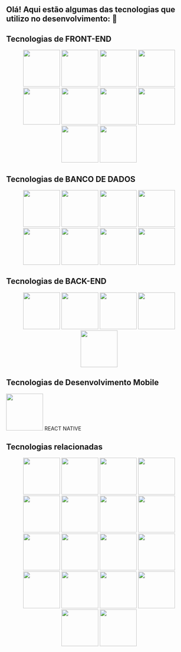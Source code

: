 ## Olá! Aqui estão algumas das tecnologias que utilizo no desenvolvimento:  👋 

## Tecnologias de FRONT-END
<div align="center">
<img src="https://cdn.jsdelivr.net/gh/devicons/devicon@latest/icons/html5/html5-original-wordmark.svg" width='100px' height='100px' />
<img src="https://cdn.jsdelivr.net/gh/devicons/devicon@latest/icons/css3/css3-original-wordmark.svg" width='100px' height='100px' />
<img src="https://cdn.jsdelivr.net/gh/devicons/devicon@latest/icons/javascript/javascript-original.svg" width='100px' height='100px' />
<img src="https://cdn.jsdelivr.net/gh/devicons/devicon@latest/icons/typescript/typescript-original.svg" width='100px' height='100px' />
<img src="https://cdn.jsdelivr.net/gh/devicons/devicon@latest/icons/redux/redux-original.svg" width='100px' height='100px' />
<img src="https://cdn.jsdelivr.net/gh/devicons/devicon@latest/icons/react/react-original-wordmark.svg" width='100px' height='100px' />
<img src="https://cdn.jsdelivr.net/gh/devicons/devicon@latest/icons/nextjs/nextjs-original-wordmark.svg" width='100px' height='100px' />
<img src="https://cdn.jsdelivr.net/gh/devicons/devicon@latest/icons/tailwindcss/tailwindcss-plain-wordmark.svg" width='100px' height='100px' />
<img src="https://cdn.jsdelivr.net/gh/devicons/devicon@latest/icons/bootstrap/bootstrap-original-wordmark.svg" width='100px' height='100px' />
<img src="https://cdn.jsdelivr.net/gh/devicons/devicon@latest/icons/materialui/materialui-original.svg" width='100px' height='100px' />    
</div>

## Tecnologias de BANCO DE DADOS
   
<div align="center">
<img src="https://cdn.jsdelivr.net/gh/devicons/devicon@latest/icons/mysql/mysql-original-wordmark.svg" width='100px' height='100px' />    
<img src="https://cdn.jsdelivr.net/gh/devicons/devicon@latest/icons/postgresql/postgresql-original-wordmark.svg" width='100px' height='100px' /> 
<img src="https://cdn.jsdelivr.net/gh/devicons/devicon@latest/icons/mongodb/mongodb-original-wordmark.svg" width='100px' height='100px' /> 
<img src="https://cdn.jsdelivr.net/gh/devicons/devicon@latest/icons/prisma/prisma-original-wordmark.svg" width='100px' height='100px' /> 
<img src="https://cdn.jsdelivr.net/gh/devicons/devicon@latest/icons/sequelize/sequelize-original-wordmark.svg" width='100px' height='100px' /> 
<img src="https://cdn.jsdelivr.net/gh/devicons/devicon@latest/icons/mongoose/mongoose-original-wordmark.svg" width='100px' height='100px' /> 
<img src="https://cdn.jsdelivr.net/gh/devicons/devicon@latest/icons/firebase/firebase-original-wordmark.svg" width='100px' height='100px' /> 
<img src="https://cdn.jsdelivr.net/gh/devicons/devicon@latest/icons/hibernate/hibernate-original-wordmark.svg" width='100px' height='100px' />     
</div>

## Tecnologias de BACK-END
<div align="center">
<img src="https://cdn.jsdelivr.net/gh/devicons/devicon@latest/icons/nodejs/nodejs-original-wordmark.svg" width='100px' height='100px' />     
<img src="https://cdn.jsdelivr.net/gh/devicons/devicon@latest/icons/express/express-original-wordmark.svg"  width='100px' height='100px' />     
<img src="https://cdn.jsdelivr.net/gh/devicons/devicon@latest/icons/nestjs/nestjs-original-wordmark.svg" width='100px' height='100px' /> 
<img src="https://cdn.jsdelivr.net/gh/devicons/devicon@latest/icons/java/java-original-wordmark.svg" width='100px' height='100px' />  
<img src="https://cdn.jsdelivr.net/gh/devicons/devicon@latest/icons/spring/spring-original-wordmark.svg" width='100px' height='100px' />            
</div>

## Tecnologias de Desenvolvimento Mobile
<img src="https://cdn.jsdelivr.net/gh/devicons/devicon@latest/icons/react/react-original-wordmark.svg" width='100px' height='100px' />    
REACT NATIVE

## Tecnologias relacionadas

<div align="center">
<img src="https://cdn.jsdelivr.net/gh/devicons/devicon@latest/icons/androidstudio/androidstudio-original-wordmark.svg"  width='100px' height='100px' />
<img src="https://cdn.jsdelivr.net/gh/devicons/devicon@latest/icons/notion/notion-original.svg"  width='100px' height='100px' />
<img src="https://cdn.jsdelivr.net/gh/devicons/devicon@latest/icons/junit/junit-plain-wordmark.svg" width='100px' height='100px' />
<img src="https://cdn.jsdelivr.net/gh/devicons/devicon@latest/icons/googlecloud/googlecloud-original-wordmark.svg" width='100px' height='100px' />
<img src="https://cdn.jsdelivr.net/gh/devicons/devicon@latest/icons/vercel/vercel-original-wordmark.svg" width='100px' height='100px' />
<img src="https://cdn.jsdelivr.net/gh/devicons/devicon@latest/icons/heroku/heroku-original-wordmark.svg" width='100px' height='100px' />
<img src="https://cdn.jsdelivr.net/gh/devicons/devicon@latest/icons/jest/jest-plain.svg" width='100px' height='100px' />
<img src="https://cdn.jsdelivr.net/gh/devicons/devicon@latest/icons/maven/maven-original-wordmark.svg" width='100px' height='100px' />
<img src="https://cdn.jsdelivr.net/gh/devicons/devicon@latest/icons/postman/postman-original-wordmark.svg" width='100px' height='100px' />
<img src="https://cdn.jsdelivr.net/gh/devicons/devicon@latest/icons/docker/docker-original-wordmark.svg" width='100px' height='100px' />
<img src="https://cdn.jsdelivr.net/gh/devicons/devicon@latest/icons/ansible/ansible-original-wordmark.svg" width='100px' height='100px' />
<img src="https://cdn.jsdelivr.net/gh/devicons/devicon@latest/icons/swagger/swagger-original-wordmark.svg" width='100px' height='100px' />
<img src="https://cdn.jsdelivr.net/gh/devicons/devicon@latest/icons/python/python-original-wordmark.svg" width='100px' height='100px' />
<img src="https://cdn.jsdelivr.net/gh/devicons/devicon@latest/icons/yarn/yarn-original-wordmark.svg" width='100px' height='100px' />
<img src="https://cdn.jsdelivr.net/gh/devicons/devicon@latest/icons/linux/linux-original.svg" width='100px' height='100px' />
<img src="https://cdn.jsdelivr.net/gh/devicons/devicon@latest/icons/github/github-original-wordmark.svg" width='100px' height='100px' />
<img src="https://cdn.jsdelivr.net/gh/devicons/devicon@latest/icons/npm/npm-original-wordmark.svg" width='100px' height='100px' />
<img src="https://cdn.jsdelivr.net/gh/devicons/devicon@latest/icons/figma/figma-original.svg" width='100px' height='100px' />                                                                                                                    </div>




          

